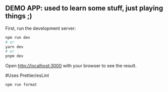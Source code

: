## DEMO APP: used to learn some stuff, just playing things ;)

First, run the development server:

```bash
npm run dev
# or
yarn dev
# or
pnpm dev
```

Open [http://localhost:3000](http://localhost:3000) with your browser to see the result.

#Uses Prettier/esLint

```bash
npm run format
```
